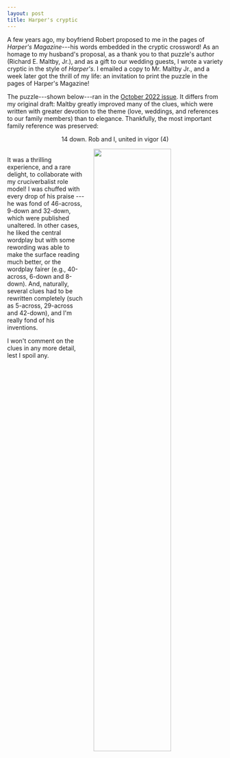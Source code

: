 ```yaml
---
layout: post
title: Harper's cryptic
---
```


A few years ago, my boyfriend Robert proposed to me in the pages of *Harper's Magazine*---his words embedded in the cryptic crossword! As an homage to my husband's proposal, as a thank you to that puzzle's author (Richard E. Maltby, Jr.), and as a gift to our wedding guests, I wrote a variety cryptic in the style of *Harper's*. I emailed a copy to Mr. Maltby Jr., and a week later got the thrill of my life: an invitation to print the puzzle in the pages of Harper's Magazine!

The puzzle---shown below---ran in the [October 2022 issue](https://harpers.org/archive/2022/10/gentlemens-agreement/). It differs from my original draft: Maltby greatly improved many of the clues, which were written with greater devotion to the theme (love, weddings, and references to our family members) than to elegance. Thankfully, the most important family reference was preserved:

<center>14 down. Rob and I, united in vigor (4)</center>

<a href="{{ site.baseurl }}/puzzles/HarpersMagazine-2022-10-Gentlemens_Agreement.pdf"><img src="{{ site.baseurl }}/puzzles/HarpersMagazine-2022-10-Gentlemens_Agreement-thumbnail.png" style="width: 60%; float: right; margin-left: 1.5em;"></a>

<br>
It was a thrilling experience, and a rare delight, to collaborate with my cruciverbalist role model! I was chuffed with every drop of his praise --- he was fond of 46-across, 9-down and 32-down, which were published unaltered. In other cases, he liked the central wordplay but with some rewording was able to make the surface reading much better, or the wordplay fairer (e.g., 40-across, 6-down and 8-down). And, naturally, several clues had to be rewritten completely (such as 5-across, 29-across and 42-down), and I'm really fond of his inventions.

I won't comment on the clues in any more detail, lest I spoil any.